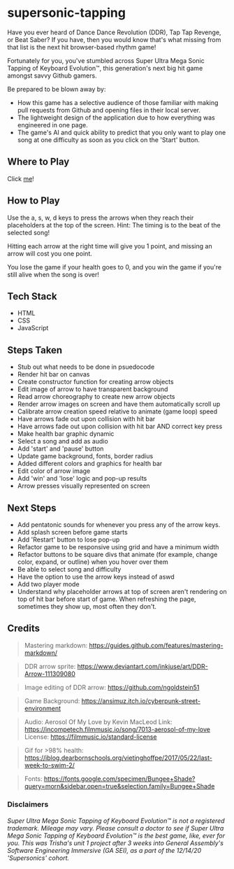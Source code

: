 # supersonic-tapping
Have you ever heard of Dance Dance Revolution (DDR), Tap Tap Revenge, or Beat Saber? If you have, then you would know that's what missing from that list is the next hit browser-based rhythm game! 

Fortunately for you, you've stumbled across Super Ultra Mega Sonic Tapping of Keyboard Evolution™, this generation's next big hit game amongst savvy Github gamers. 

Be prepared to be blown away by:
- How this game has a selective audience of those familiar with making pull requests from Github and opening files in their local server. 
- The lightweight design of the application due to how everything was engineered in one page. 
- The game's AI and quick ability to predict that you only want to play one song at one difficulty as soon as you click on the 'Start' button.

## Where to Play
Click [me](https://patricia-pan.github.io/supersonic-tapping/)!

## How to Play 
Use the a, s, w, d keys to press the arrows when they reach their placeholders at the top of the screen. Hint: The timing is to the beat of the selected song!

 Hitting each arrow at the right time will give you 1 point, and missing an arrow will cost you one point. 

 You lose the game if your health goes to 0, and you win the game if you're still alive when the song is over!

## Tech Stack
* HTML
* CSS
* JavaScript

## Steps Taken
* Stub out what needs to be done in psuedocode
* Render hit bar on canvas
* Create constructor function for creating arrow objects
* Edit image of arrow to have transparent background
* Read arrow choreography to create new arrow objects
* Render arrow images on screen and have them automatically scroll up
* Calibrate arrow creation speed relative to animate (game loop) speed
* Have arrows fade out upon collision with hit bar
* Have arrows fade out upon collision with hit bar AND correct key press
* Make health bar graphic dynamic 
* Select a song and add as audio
* Add 'start' and 'pause' button
* Update game background, fonts, border radius
* Added different colors and graphics for health bar
* Edit color of arrow image 
* Add 'win' and 'lose' logic and pop-up results
* Arrow presses visually represented on screen 

## Next Steps
* Add pentatonic sounds for whenever you press any of the arrow keys.
* Add splash screen before game starts
* Add 'Restart' button to lose pop-up
* Refactor game to be responsive using grid and have a minimum width
* Refactor buttons to be square divs that animate (for example, change color, expand, or outline) when you hover over them
* Be able to select song and difficulty
* Have the option to use the arrow keys instead of aswd
* Add two player mode 
* Understand why placeholder arrows at top of screen aren't rendering on top of hit bar before start of game. When refreshing the page, sometimes they show up, most often they don't.

## Credits
>Mastering markdown: https://guides.github.com/features/mastering-markdown/

>DDR arrow sprite: https://www.deviantart.com/inkjuse/art/DDR-Arrow-111309080

>Image editing of DDR arrow: https://github.com/ngoldstein51

>Game Background: https://ansimuz.itch.io/cyberpunk-street-environment

>Audio: Aerosol Of My Love by Kevin MacLeod
>Link: https://incompetech.filmmusic.io/song/7013-aerosol-of-my-love
>License: https://filmmusic.io/standard-license

>Gif for >98% health: https://iblog.dearbornschools.org/vietinghoffpe/2017/05/22/last-week-to-swim-2/

>Fonts: https://fonts.google.com/specimen/Bungee+Shade?query=morn&sidebar.open=true&selection.family=Bungee+Shade

### Disclaimers
###### Super Ultra Mega Sonic Tapping of Keyboard Evolution™ is not a registered trademark. Mileage may vary. Please consult a doctor to see if Super Ultra Mega Sonic Tapping of Keyboard Evolution™ is the best game, like, ever for you. This was Trisha's unit 1 project after 3 weeks into General Assembly's Software Engineering Immersive (GA SEI), as a part of the 12/14/20 'Supersonics' cohort.
